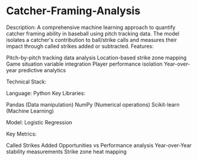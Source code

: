 # Catcher-Framing-Analysis

Description:
A comprehensive machine learning approach to quantify catcher framing ability in baseball using pitch tracking data. The model isolates a catcher's contribution to ball/strike calls and measures their impact through called strikes added or subtracted.
Features:

Pitch-by-pitch tracking data analysis
Location-based strike zone mapping
Game situation variable integration
Player performance isolation
Year-over-year predictive analytics

Technical Stack:

Language: Python
Key Libraries:

Pandas (Data manipulation)
NumPy (Numerical operations)
Scikit-learn (Machine Learning)


Model: Logistic Regression

Key Metrics:

Called Strikes Added
Opportunities vs Performance analysis
Year-over-Year stability measurements
Strike zone heat mapping
